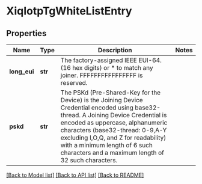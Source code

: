 # XiqIotpTgWhiteListEntry

## Properties
Name | Type | Description | Notes
------------ | ------------- | ------------- | -------------
**long_eui** | **str** | The factory-assigned IEEE EUI-64. (16 hex digits) or * to match any joiner. FFFFFFFFFFFFFFFF is reserved. | 
**pskd** | **str** | The PSKd (Pre-Shared-Key for the Device) is the Joining Device Credential encoded using base32-thread.  A Joining Device Credential is encoded as uppercase, alphanumeric characters (base32-thread: 0-9,A-Y excluding I,O,Q, and Z for readability)  with a minimum length of 6 such characters and a maximum length of 32 such characters. | 

[[Back to Model list]](../README.md#documentation-for-models) [[Back to API list]](../README.md#documentation-for-api-endpoints) [[Back to README]](../README.md)


